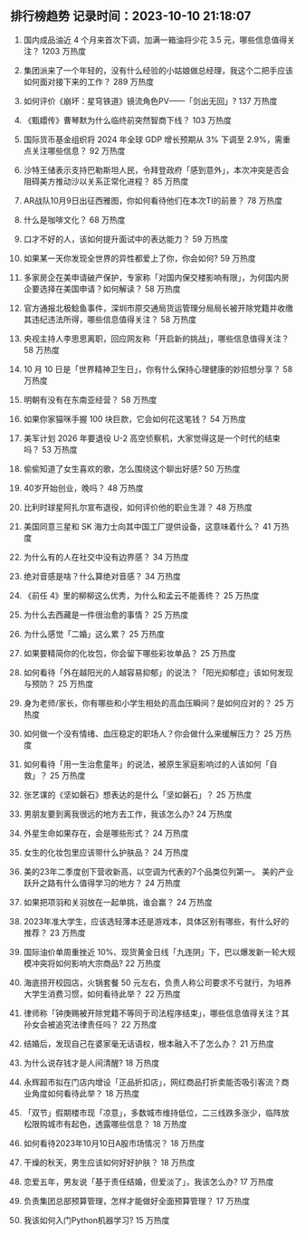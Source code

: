 
## 排行榜趋势 记录时间：2023-10-10 21:18:07
  
  1. 国内成品油近 4 个月来首次下调，加满一箱油将少花 3.5 元，哪些信息值得关注？ 1203 万热度
    
  2. 集团派来了一个年轻的，没有什么经验的小姑娘做总经理，我这个二把手应该如何面对接下来的工作？ 289 万热度
    
  3. 如何评价《崩坏：星穹铁道》镜流角色PV——「剑出无回」? 137 万热度
    
  4. 《甄嬛传》曹琴默为什么临终前突然智商下线？ 103 万热度
    
  5. 国际货币基金组织将 2024 年全球 GDP 增长预期从 3% 下调至 2.9%，需重点关注哪些信息？ 92 万热度
    
  6. 沙特王储表示支持巴勒斯坦人民，令拜登政府「感到意外」，本次冲突是否会阻碍美方推动沙以关系正常化进程？ 85 万热度
    
  7. AR战队10月9日出征西雅图，你如何看待他们在本次TI的前景？ 78 万热度
    
  8. 什么是咖啡文化？ 68 万热度
    
  9. 口才不好的人，该如何提升面试中的表达能力？ 59 万热度
    
  10. 如果某一天你发现全世界的异性都爱上了你，你会如何? 59 万热度
    
  11. 多家房企在美申请破产保护，专家称「对国内保交楼影响有限」，为何国内房企要选择在美国申请？如何解读？ 58 万热度
    
  12. 官方通报北极鲶鱼事件，深圳市原交通局货运管理分局局长被开除党籍并收缴其违纪违法所得，哪些信息值得关注？ 58 万热度
    
  13. 央视主持人李思思离职，回应网友称「开启新的挑战」，哪些信息值得关注？ 58 万热度
    
  14. 10 月 10 日是「世界精神卫生日」，你有什么保持心理健康的妙招想分享？ 58 万热度
    
  15. 明朝有没有在东南亚经营？ 58 万热度
    
  16. 如果你家猫咪手握 100 块巨款，它会如何花这笔钱？ 54 万热度
    
  17. 美军计划 2026 年要退役 U-2 高空侦察机，大家觉得这是一个时代的结束吗？ 53 万热度
    
  18. 偷偷知道了女生喜欢的歌，怎么围绕这个聊出好感? 50 万热度
    
  19. 40岁开始创业，晚吗？ 48 万热度
    
  20. 比利时球星阿扎尔宣布退役，如何评价他的职业生涯？ 48 万热度
    
  21. 美国同意三星和 SK 海力士向其中国工厂提供设备，这意味着什么？ 41 万热度
    
  22. 为什么有的人在社交中没有边界感？ 34 万热度
    
  23. 绝对音感是啥？什么算绝对音感？ 34 万热度
    
  24. 《前任 4》里的柳柳这么优秀，为什么和孟云不能善终？ 25 万热度
    
  25. 为什么去西藏是一件很治愈的事情？ 25 万热度
    
  26. 为什么感觉「二婚」这么累？ 25 万热度
    
  27. 如果要精简你的化妆包，你会留下哪些彩妆单品？ 25 万热度
    
  28. 如何看待「外在越阳光的人越容易抑郁」的说法？「阳光抑郁症」该如何发现与预防？ 25 万热度
    
  29. 身为老师/家长，你有哪些和小学生相处的高血压瞬间？是如何应对的？ 25 万热度
    
  30. 如何做一个没有情绪、血压稳定的职场人？你会做什么来缓解压力？ 25 万热度
    
  31. 如何看待「用一生治愈童年」的说法，被原生家庭影响过的人该如何「自救」？ 25 万热度
    
  32. 张艺谋的《坚如磐石》想表达的是什么「坚如磐石」？ 25 万热度
    
  33. 男朋友要到离我很远的地方去工作，我该怎么办? 24 万热度
    
  34. 外星生命如果存在，会是哪些形式？ 24 万热度
    
  35. 女生的化妆包里应该带什么护肤品？ 24 万热度
    
  36. 美的23年二季度创下营收新高，以空调为代表的7个品类位列第一。 美的产业跃升之路有什么值得学习的地方？ 24 万热度
    
  37. 如果把项羽和关羽放在一起单挑，谁会赢？ 24 万热度
    
  38. 2023年准大学生，应该选轻薄本还是游戏本，具体区别有哪些，有什么好的推荐？ 23 万热度
    
  39. 国际油价单周重挫近 10%、现货黄金日线「九连阴」下，巴以爆发新一轮大规模冲突将如何影响大宗商品? 22 万热度
    
  40. 海底捞开校园店，火锅套餐 50 元左右，负责人称公司要求不亏就行，为培养大学生消费习惯，如何看待此举？ 22 万热度
    
  41. 律师称「钟庚赐被开除党籍不等同于司法程序结束」，哪些信息值得关注？其孙女会被追究法律责任吗？ 22 万热度
    
  42. 结婚后，发现自己在婆家毫无话语权，根本融入不了怎么办？ 21 万热度
    
  43. 为什么说存钱才是人间清醒? 18 万热度
    
  44. 永辉超市拟在门店内增设「正品折扣店」，网红商品打折卖能否吸引客流？商业角度如何看待此举？ 18 万热度
    
  45. 「双节」假期楼市现「凉意」，多数城市维持低位，二三线跌多涨少，临阵放松限购城市有起色，透露哪些信息？ 18 万热度
    
  46. 如何看待2023年10月10日A股市场情况？ 18 万热度
    
  47. 干燥的秋天，男生应该如何好好护肤？ 18 万热度
    
  48. 恋爱五年，男友说「基于责任结婚，但爱淡了」，我该怎么办? 17 万热度
    
  49. 负责集团总部预算管理，怎样才能做好全面预算管理？ 17 万热度
    
  50. 我该如何入门Python机器学习? 15 万热度
    